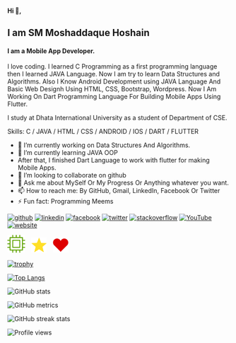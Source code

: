 #### Hi 👋,
## I am SM Moshaddaque Hoshain

#### I am a Mobile App Developer.

I love coding. I learned C Programming as a first programming language then I learned JAVA Language. Now I am try to learn Data Structures and Algorithms. Also I Know Android Development using JAVA Language And Basic Web Designh Using HTML, CSS, Bootstrap, Wordpress. Now I Am Working On Dart Programming Language For Building Mobile Apps Using Flutter.

I study at Dhata International University as a student of Department of CSE.

Skills: C / JAVA / HTML / CSS / ANDROID / IOS / DART / FLUTTER 

- 🔭 I’m currently working on Data Structures And Algorithms. 
- 🌱 I’m currently learning JAVA OOP
- After that, I finished Dart Language to work with flutter for making Mobile Apps.
- 👯 I’m looking to collaborate on github 
- 💬 Ask me about MySelf Or My Progress Or Anything whatever you want. 
- 📫 How to reach me: By GitHub, Gmail, LinkedIn, Facebook Or Twitter 
- ⚡ Fun fact: Programming Meems 


[<img src='https://cdn.jsdelivr.net/npm/simple-icons@3.0.1/icons/github.svg' alt='github' height='40'>](https://github.com/moshaddaque)  [<img src='https://cdn.jsdelivr.net/npm/simple-icons@3.0.1/icons/linkedin.svg' alt='linkedin' height='40'>](https://www.linkedin.com/in/moshaddaque/)  [<img src='https://cdn.jsdelivr.net/npm/simple-icons@3.0.1/icons/facebook.svg' alt='facebook' height='40'>](https://www.facebook.com/moshaddaque.sm)  [<img src='https://cdn.jsdelivr.net/npm/simple-icons@3.0.1/icons/twitter.svg' alt='twitter' height='40'>](https://twitter.com/@moshaddaque)  [<img src='https://cdn.jsdelivr.net/npm/simple-icons@3.0.1/icons/stackoverflow.svg' alt='stackoverflow' height='40'>](https://stackoverflow.com/users/21200029)  [<img src='https://cdn.jsdelivr.net/npm/simple-icons@3.0.1/icons/youtube.svg' alt='YouTube' height='40'>](https://www.youtube.com/channel/https://www.youtube.com/channel/UCOlrdzVs98oCwL2NlszqtpQ)  [<img src='https://cdn.jsdelivr.net/npm/simple-icons@3.0.1/icons/icloud.svg' alt='website' height='40'>](https://moshaddaque.blogspot.com/)  

<a href='https://docs.github.com/en/developers'><img src='https://raw.githubusercontent.com/acervenky/animated-github-badges/master/assets/devbadge.gif' width='40' height='40'></a> <a href='https://stars.github.com/'><img src='https://raw.githubusercontent.com/acervenky/animated-github-badges/master/assets/starbadge.gif' width='35' height='35'></a> <a href='https://docs.github.com/en/github/supporting-the-open-source-community-with-github-sponsors'><img src='https://raw.githubusercontent.com/acervenky/animated-github-badges/master/assets/sponsorbadge.gif' width='35' height='35'></a> 

[![trophy](https://github-profile-trophy.vercel.app/?username=moshaddaque)](https://github.com/ryo-ma/github-profile-trophy)

[![Top Langs](https://github-readme-stats.vercel.app/api/top-langs/?username=moshaddaque)](https://github.com/anuraghazra/github-readme-stats)
<!-- [![Top Langs](https://github-readme-stats.vercel.app/api/top-langs/?username=moshaddaque&layout=compact)](https://github.com/anuraghazra/github-readme-stats) -->

![GitHub stats](https://github-readme-stats.vercel.app/api?username=moshaddaque&show_icons=true&count_private=true)  

<!-- ![GitHub Activity Graph](https://activity-graph.herokuapp.com/graph?username=moshaddaque)   -->

![GitHub metrics](https://metrics.lecoq.io/moshaddaque)  

![GitHub streak stats](https://streak-stats.demolab.com/?user=moshaddaque)  

![Profile views](https://gpvc.arturio.dev/moshaddaque)  
